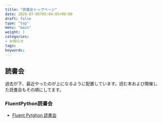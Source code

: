 ```yaml
---
title: "読書会トップページ"
date: 2020-07-05T05:04:05+09:00
draft: false
type: "top"
menu: "main"
weight: 1
categories:
- お知らせ
tags:
keywords:
---
```


## 読書会

過去が下、最近やったのが上になるように配置しています。読む本および開催した読書会もその順にしてます。

### FluentPython読書会

- [Fluent Pytghon 読書会](./fluentpython/)

